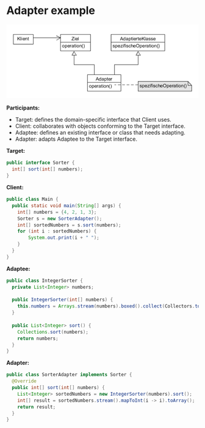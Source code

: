 # Adapter example

![adapter](../class-diagrams/adapter.png)

**Participants:**

* Target: defines the domain-specific interface that Client uses.
* Client: collaborates with objects conforming to the Target interface.
* Adaptee: defines an existing interface or class that needs adapting. 
* Adapter: adapts Adaptee to the Target interface.

**Target:**

  ```java
  public interface Sorter {
    int[] sort(int[] numbers);
  }
  ```
  
**Client:**

  ```java
  public class Main {
    public static void main(String[] args) {
      int[] numbers = {4, 2, 1, 3};
      Sorter s = new SorterAdapter();
      int[] sortedNumbers = s.sort(numbers);
      for (int i : sortedNumbers) {
          System.out.print(i + " ");
      }
    }
  }
  ```
  
**Adaptee:**

  ```java
  public class IntegerSorter {
    private List<Integer> numbers;

    public IntegerSorter(int[] numbers) {
      this.numbers = Arrays.stream(numbers).boxed().collect(Collectors.toList());
    }

    public List<Integer> sort() {
      Collections.sort(numbers);
      return numbers;
    }
  }
  ```

**Adapter:**

  ```java
  public class SorterAdapter implements Sorter {
    @Override
    public int[] sort(int[] numbers) {
      List<Integer> sortedNumbers = new IntegerSorter(numbers).sort();
      int[] result = sortedNumbers.stream().mapToInt(i -> i).toArray();
      return result;
    }
  }
  ```
